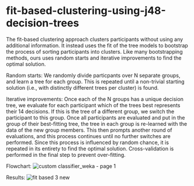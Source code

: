 # fit-based-clustering-using-j48-decision-trees
The fit-based clustering approach clusters participants without using any additional information. It instead uses  the fit of the tree models to bootstrap the process of sorting participants into clusters. Like many bootstrapping  methods, ours uses random starts and iterative improvements to find the optimal solution.  

Random starts: We randomly divide particpants over N separate groups, and learn a tree for each group. This is repeated until a non-trivial starting solution (i.e., with distinctly different trees per cluster) is found. 

Iterative improvements: Once each of the N groups  has a unique decision tree, we evaluate for each participant which of the trees best represents their 14 decisions.  If this is the tree of a different group, we switch the participant to this group. Once all participants are evaluated and put in the group of their best-fitting tree, the  tree in each group is re-learned with the data of the new group members. This then prompts another round of evaluations, and this process continues until no further switches are performed. Since this process is influenced by random chance, it is repeated in its entirety to find the optimal solution. Cross-validation is performed in the final step to prevent over-fitting.

Flowchart:
![custom classifier_weka - page 1](https://user-images.githubusercontent.com/24614382/32511509-f2fcc02c-c3c1-11e7-8330-20b1767331c2.png)

Results:
![fit based 3 new](https://user-images.githubusercontent.com/24614382/32511415-b0bf5f30-c3c1-11e7-9f49-f5f5f19a52cb.jpg)
